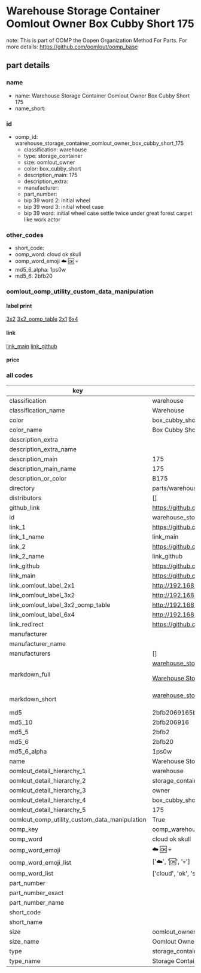 # Warehouse Storage Container Oomlout Owner Box Cubby Short 175  

note: This is part of OOMP the Oopen Organization Method For Parts. For more details: https://github.com/oomlout/oomp_base

##  part details
  







### name
* name: Warehouse Storage Container Oomlout Owner Box Cubby Short 175
* name_short: 
### id
* oomp_id: warehouse_storage_container_oomlout_owner_box_cubby_short_175
  * classification: warehouse
  * type: storage_container
  * size: oomlout_owner
  * color: box_cubby_short
  * description_main: 175
  * description_extra: 
  * manufacturer: 
  * part_number: 
  * bip 39 word 2: initial wheel
  * bip 39 word 3: initial wheel case
  * bip 39 word: initial wheel case settle twice under great forest carpet like work actor

### other_codes
* short_code: 
* oomp_word: cloud ok skull
* oomp_word_emoji :cloud: :ok: :skull:
* md5_6_alpha: 1ps0w
* md5_6: 2bfb20






### oomlout_oomp_utility_custom_data_manipulation
#### label print
[3x2](http://192.168.1.245:1112/?label=oomp%201ps0w)
[3x2_oomp_table](http://192.168.1.108:1112/?label=oomp%201ps0w)
[2x1](http://192.168.1.242:1112/?label=oomp%201ps0w)
[6x4](http://192.168.1.55:1112/?label=oomp%201ps0w)    

#### link

[link_main](https://github.com/oomlout/oomlout_oomp_version_1_messy/tree/main/parts/warehouse_storage_container_oomlout_owner_box_cubby_short_175) [link_github](https://github.com/oomlout/oomlout_oomp_version_1_messy/tree/main/parts/warehouse_storage_container_oomlout_owner_box_cubby_short_175)                             

#### price







### all codes 
| key | value |  
| --- | --- |  
| classification | warehouse |  
| classification_name | Warehouse |  
| color | box_cubby_short |  
| color_name | Box Cubby Short |  
| description_extra |  |  
| description_extra_name |  |  
| description_main | 175 |  
| description_main_name | 175 |  
| description_or_color | B175 |  
| directory | parts/warehouse_storage_container_oomlout_owner_box_cubby_short_175 |  
| distributors | [] |  
| github_link | https://github.com/oomlout/oomlout_oomp_part_src/tree/main/parts/warehouse_storage_container_oomlout_owner_box_cubby_short_175 |  
| id | warehouse_storage_container_oomlout_owner_box_cubby_short_175 |  
| link_1 | https://github.com/oomlout/oomlout_oomp_version_1_messy/tree/main/parts/warehouse_storage_container_oomlout_owner_box_cubby_short_175 |  
| link_1_name | link_main |  
| link_2 | https://github.com/oomlout/oomlout_oomp_version_1_messy/tree/main/parts/warehouse_storage_container_oomlout_owner_box_cubby_short_175 |  
| link_2_name | link_github |  
| link_github | https://github.com/oomlout/oomlout_oomp_version_1_messy/tree/main/parts/warehouse_storage_container_oomlout_owner_box_cubby_short_175 |  
| link_main | https://github.com/oomlout/oomlout_oomp_version_1_messy/tree/main/parts/warehouse_storage_container_oomlout_owner_box_cubby_short_175 |  
| link_oomlout_label_2x1 | http://192.168.1.242:1112/?label=oomp%201ps0w |  
| link_oomlout_label_3x2 | http://192.168.1.245:1112/?label=oomp%201ps0w |  
| link_oomlout_label_3x2_oomp_table | http://192.168.1.108:1112/?label=oomp%201ps0w |  
| link_oomlout_label_6x4 | http://192.168.1.55:1112/?label=oomp%201ps0w |  
| link_redirect | https://github.com/oomlout/oomlout_oomp_version_1_messy/tree/main/parts/warehouse_storage_container_oomlout_owner_box_cubby_short_175 |  
| manufacturer |  |  
| manufacturer_name |  |  
| manufacturers | [] |  
| markdown_full | [warehouse_storage_container_oomlout_owner_box_cubby_short_175](none)<br>[](none)<br>[Warehouse Storage Container Oomlout Owner Box Cubby Short 175](none)<br><br> |  
| markdown_short | [warehouse_storage_container_oomlout_owner_box_cubby_short_175](none)<br><br> |  
| md5 | 2bfb2069165b2cc7b375ac46467e839f |  
| md5_10 | 2bfb206916 |  
| md5_5 | 2bfb2 |  
| md5_6 | 2bfb20 |  
| md5_6_alpha | 1ps0w |  
| name | Warehouse Storage Container Oomlout Owner Box Cubby Short 175 |  
| oomlout_detail_hierarchy_1 | warehouse |  
| oomlout_detail_hierarchy_2 | storage_container |  
| oomlout_detail_hierarchy_3 | owner |  
| oomlout_detail_hierarchy_4 | box_cubby_short |  
| oomlout_detail_hierarchy_5 | 175 |  
| oomlout_oomp_utility_custom_data_manipulation | True |  
| oomp_key | oomp_warehouse_storage_container_oomlout_owner_box_cubby_short_175 |  
| oomp_word | cloud ok skull |  
| oomp_word_emoji | :cloud: :ok: :skull: |  
| oomp_word_emoji_list | [':cloud:', ':ok:', ':skull:'] |  
| oomp_word_list | ['cloud', 'ok', 'skull'] |  
| part_number |  |  
| part_number_exact |  |  
| part_number_name |  |  
| short_code |  |  
| short_name |  |  
| size | oomlout_owner |  
| size_name | Oomlout Owner |  
| type | storage_container |  
| type_name | Storage Container |  
